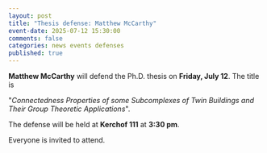 ```yaml
---
layout: post
title: "Thesis defense: Matthew McCarthy"
event-date: 2025-07-12 15:30:00
comments: false
categories: news events defenses
published: true
---
```


**Matthew McCarthy** will defend the Ph.D. thesis on **Friday, July 12**. The title is 

"_Connectedness Properties of some Subcomplexes of Twin Buildings and Their Group Theoretic Applications_". 

The defense will be held at **Kerchof 111** at **3:30 pm**.

Everyone is invited to attend.
